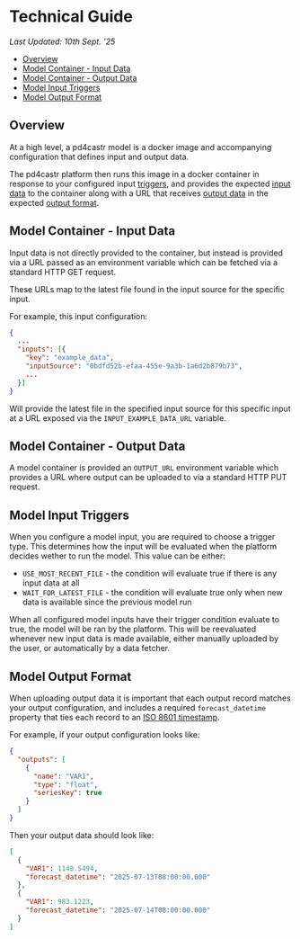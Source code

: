 # Technical Guide

_Last Updated: 10th Sept. '25_

- [Overview](#overview)
- [Model Container - Input Data](#model-container---input-data)
- [Model Container - Output Data](#model-container---output-data)
- [Model Input Triggers](#model-input-triggers)
- [Model Output Format](#model-output-format)

## Overview

At a high level, a pd4castr model is a docker image and accompanying
configuration that defines input and output data.

The pd4castr platform then runs this image in a docker container in response to
your configured input [triggers](#model-input-triggers), and provides the
expected [input data](#model-container---input-data) to the container along with
a URL that receives [output data](#model-container---output-data) in the
expected [output format](#model-output-format).

## Model Container - Input Data

Input data is not directly provided to the container, but instead is provided
via a URL passed as an environment variable which can be fetched via a standard
HTTP GET request.

These URLs map to the latest file found in the input source for the specific
input.

For example, this input configuration:

```json
{
  ...
  "inputs": [{
    "key": "example_data",
    "inputSource": "0bdfd52b-efaa-455e-9a3b-1a6d2b879b73",
    ...
  }]
}
```

Will provide the latest file in the specified input source for this specific
input at a URL exposed via the `INPUT_EXAMPLE_DATA_URL` variable.

## Model Container - Output Data

A model container is provided an `OUTPUT_URL` environment variable which
provides a URL where output can be uploaded to via a standard HTTP PUT request.

## Model Input Triggers

When you configure a model input, you are required to choose a trigger type.
This determines how the input will be evaluated when the platform decides wether
to run the model. This value can be either:

- `USE_MOST_RECENT_FILE` - the condition will evaluate true if there is any
  input data at all
- `WAIT_FOR_LATEST_FILE` - the condition will evaluate true only when new data
  is available since the previous model run

When all configured model inputs have their trigger condition evaluate to true,
the model will be ran by the platform. This will be reevaluated whenever new
input data is made available, either manually uploaded by the user, or
automatically by a data fetcher.

## Model Output Format

When uploading output data it is important that each output record matches your
output configuration, and includes a required `forecast_datetime` property that
ties each record to an
[ISO 8601 timestamp](https://en.wikipedia.org/wiki/ISO_8601).

For example, if your output configuration looks like:

```json
{
  "outputs": [
    {
      "name": "VAR1",
      "type": "float",
      "seriesKey": true
    }
  ]
}
```

Then your output data should look like:

```json
[
  {
    "VAR1": 1148.5494,
    "forecast_datetime": "2025-07-13T08:00:00.000"
  },
  {
    "VAR1": 983.1223,
    "forecast_datetime": "2025-07-14T08:00:00.000"
  }
]
```
